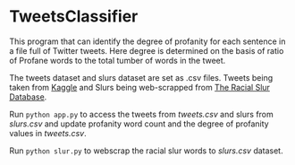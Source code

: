 # TweetsClassifier
This program that can identify the degree of profanity for each sentence in a file full of Twitter tweets. Here degree is determined on the basis of ratio of Profane words to the total tumber of words in the tweet.

The tweets dataset and slurs dataset are set as .csv files. Tweets being taken from [Kaggle](https://www.kaggle.com/ashwiniyer176/toxic-tweets-dataset) and Slurs being web-scrapped from [The Racial Slur Database](http://www.rsdb.org/full).

Run `python app.py` to access the tweets from *tweets.csv* and slurs from *slurs.csv* and update profanity word count and the degree of profanity values in *tweets.csv*.

Run `python slur.py` to webscrap the racial slur words to *slurs.csv* dataset.